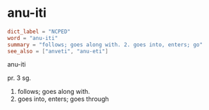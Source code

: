 # anu-iti

``` toml
dict_label = "NCPED"
word = "anu-iti"
summary = "follows; goes along with. 2. goes into, enters; go"
see_also = ["anveti", "anu-eti"]
```

anu\-iti

pr. 3 sg.

1. follows; goes along with.
2. goes into, enters; goes through

